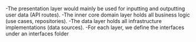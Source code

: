 -The presentation layer would mainly be used for inputting and outputting user data (API routes).
-The inner core domain layer holds all business logic (use cases, repositories).
-The data layer holds all infrastructure implementations (data sources).
-For each layer, we define the interfaces under an interfaces folder